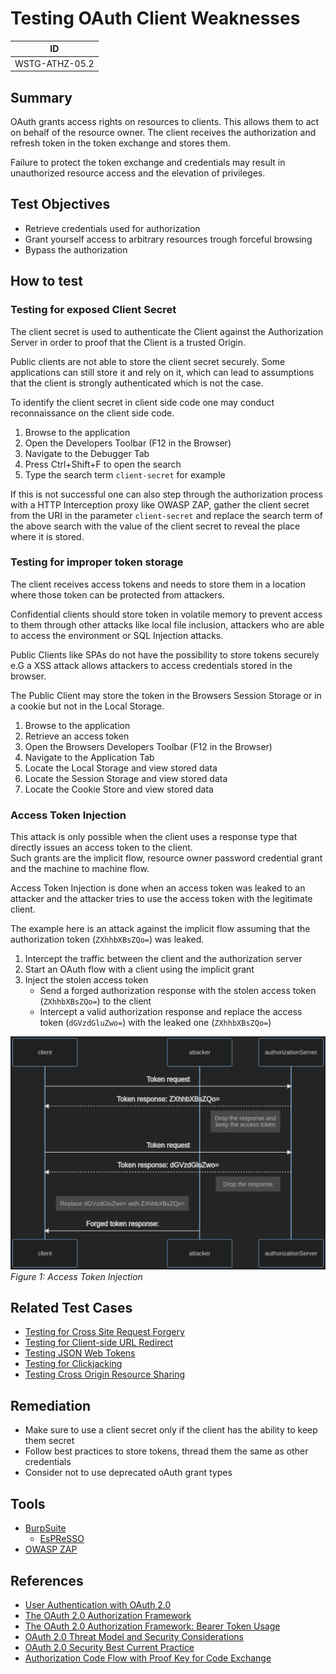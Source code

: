 # Testing OAuth Client Weaknesses

|ID            |
|--------------|
|WSTG-ATHZ-05.2|

## Summary

OAuth grants access rights on resources to clients. This allows them to act on behalf of the resource owner. The client receives the authorization and refresh token in the token exchange and stores them.

Failure to protect the token exchange and credentials may result in unauthorized resource access and the elevation of privileges.

## Test Objectives

- Retrieve credentials used for authorization
- Grant yourself access to arbitrary resources trough forceful browsing
- Bypass the authorization

## How to test

### Testing for exposed Client Secret

The client secret is used to authenticate the Client against the Authorization Server in order to proof that the Client is a trusted Origin.

Public clients are not able to store the client secret securely. Some applications can still store it and rely on it, which can lead to assumptions that the client is strongly authenticated which is not the case.

To identify the client secret in client side code one may conduct reconnaissance on the client side code.

1. Browse to the application
2. Open the Developers Toolbar (F12 in the Browser)
3. Navigate to the Debugger Tab
4. Press Ctrl+Shift+F to open the search
5. Type the search term `client-secret` for example

If this is not successful one can also step through the authorization process with a HTTP Interception proxy like OWASP ZAP, gather the client secret from the URI in the parameter `client-secret` and replace the search term of the above search with the value of the client secret to reveal the place where it is stored.

### Testing for improper token storage

The client receives access tokens and needs to store them in a location where those token can be protected from attackers.

Confidential clients should store token in volatile memory to prevent access to them through other attacks like local file inclusion, attackers who are able to access the environment or SQL Injection attacks.

Public Clients like SPAs do not have the possibility to store tokens securely e.G a XSS attack allows attackers to access credentials stored in the browser.

The Public Client may store the token in the Browsers Session Storage or in a cookie but not in the Local Storage.

1. Browse to the application
2. Retrieve an access token
3. Open the Browsers Developers Toolbar (F12 in the Browser)
4. Navigate to the Application Tab
5. Locate the Local Storage and view stored data
6. Locate the Session Storage and view stored data
7. Locate the Cookie Store and view stored data

### Access Token Injection

This attack is only possible when the client uses a response type that directly issues an access token to the client.  
Such grants are the implicit flow, resource owner password credential grant and the machine to machine flow.  

Access Token Injection is done when an access token was leaked to an attacker and the attacker tries to use the access token with the legitimate client.

The example here is an attack against the implicit flow assuming that the authorization token (`ZXhhbXBsZQo=`) was leaked.

1. Intercept the traffic between the client and the authorization server
2. Start an OAuth flow with a client using the implicit grant
3. Inject the stolen access token
    - Send a forged authorization response with the stolen access token (`ZXhhbXBsZQo=`) to the client
    - Intercept a valid authorization response and replace the access token (`dGVzdGluZwo=`) with the leaked one (`ZXhhbXBsZQo=`)

[![Box](images/token-injection.png "An empty box made of corrugated fiberboard")](https://en.wikipedia.org/wiki/Box)\
*Figure 1: Access Token Injection*

## Related Test Cases

- [Testing for Cross Site Request Forgery](../06-Session_Management_Testing/05-Testing_for_Cross_Site_Request_Forgery.md)
- [Testing for Client-side URL Redirect](../11-Client-side_Testing/04-Testing_for_Client-side_URL_Redirect.md)
- [Testing JSON Web Tokens](../06-Session_Management_Testing/10-Testing_JSON_Web_Tokens.md)
- [Testing for Clickjacking](../11-Client-side_Testing/09-Testing_for_Clickjacking.md)
- [Testing Cross Origin Resource Sharing](../11-Client-side_Testing/07-Testing_Cross_Origin_Resource_Sharing.md)

## Remediation

- Make sure to use a client secret only if the client has the ability to keep them secret
- Follow best practices to store tokens, thread them the same as other credentials
- Consider not to use deprecated oAuth grant types

## Tools

- [BurpSuite](https://portswigger.net/burp/releases)
  - [EsPReSSO](https://github.com/portswigger/espresso)
- [OWASP ZAP](https://www.zaproxy.org/)

## References

- [User Authentication with OAuth 2.0](https://oauth.net/articles/authentication/)
- [The OAuth 2.0 Authorization Framework](https://datatracker.ietf.org/doc/html/rfc6749)
- [The OAuth 2.0 Authorization Framework: Bearer Token Usage](https://datatracker.ietf.org/doc/html/rfc6750)
- [OAuth 2.0 Threat Model and Security Considerations](https://datatracker.ietf.org/doc/html/rfc6819)
- [OAuth 2.0 Security Best Current Practice](https://datatracker.ietf.org/doc/html/draft-ietf-oauth-security-topics-16)
- [Authorization Code Flow with Proof Key for Code Exchange](https://auth0.com/docs/authorization/flows/authorization-code-flow-with-proof-key-for-code-exchange-pkce)